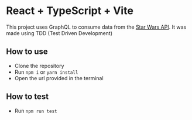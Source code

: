 # React + TypeScript + Vite

This project uses GraphQL to consume data from the [Star Wars API](https://swapi.dev/). It was made using TDD (Test Driven Development)

## How to use

- Clone the repository
- Run `npm i` or `yarn install`
- Open the url provided in the terminal

## How to test

- Run `npm run test`

